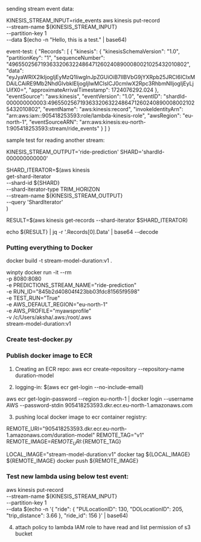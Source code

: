 
sending stream event data:

KINESIS_STREAM_INPUT=ride_events
aws kinesis put-record \
    --stream-name ${KINESIS_STREAM_INPUT} \
    --partition-key 1 \
    --data $(echo -n "Hello, this is a test." | base64)




event-test:
{
  "Records": [
    {
      "kinesis": {
        "kinesisSchemaVersion": "1.0",
        "partitionKey": "1",
        "sequenceNumber": "49655025671936332063224864712602408900080021025432010802",
        "data": "eyJyaWRlX2lkIjogIjEyMzQ1IiwgInJpZGUiOiB7IlBVbG9jYXRpb25JRCI6ICIxMDAiLCAiRE9Mb2NhdGlvbklEIjogIjIwMCIsICJ0cmlwX2Rpc3RhbmNlIjogIjEyLjUifX0=",
        "approximateArrivalTimestamp": 1724076292.024
      },
      "eventSource": "aws:kinesis",
      "eventVersion": "1.0",
      "eventID": "shardId-000000000003:49655025671936332063224864712602408900080021025432010802",
      "eventName": "aws:kinesis:record",
      "invokeIdentityArn": "arn:aws:iam::905418253593:role/lambda-kinesis-role",
      "awsRegion": "eu-north-1",
      "eventSourceARN": "arn:aws:kinesis:eu-north-1:905418253593:stream/ride_events"
    }
  ]
}




sample test for reading another stream:


KINESIS_STREAM_OUTPUT='ride-prediction'
SHARD='shardId-000000000000'

SHARD_ITERATOR=$(aws kinesis \
    get-shard-iterator \
        --shard-id ${SHARD} \
        --shard-iterator-type TRIM_HORIZON \
        --stream-name ${KINESIS_STREAM_OUTPUT} \
        --query 'ShardIterator' \
)

RESULT=$(aws kinesis get-records --shard-iterator $SHARD_ITERATOR)

echo ${RESULT} | jq -r '.Records[0].Data' | base64 --decode


### Putting everything to Docker
docker build -t stream-model-duration:v1 .

winpty docker run -it --rm \
    -p 8080:8080 \
    -e PREDICTIONS_STREAM_NAME="ride-prediction" \
    -e RUN_ID="845b2d40804f423bb03fdc81565f9598" \
    -e TEST_RUN="True" \
    -e AWS_DEFAULT_REGION="eu-north-1" \
    -e AWS_PROFILE="myawsprofile" \
    -v /c/Users/aksha/.aws:/root/.aws \
    stream-model-duration:v1


 ### Create test-docker.py

### Publish docker image to ECR
1. Creating an ECR repo:
aws ecr create-repository --repository-name duration-model

2. logging-in:
$(aws ecr get-login --no-include-email)

aws ecr get-login-password --region eu-north-1 | docker login --username AWS --password-stdin 905418253593.dkr.ecr.eu-north-1.amazonaws.com

3. pushing local docker image to ecr container registry:

REMOTE_URI="905418253593.dkr.ecr.eu-north-1.amazonaws.com/duration-model"
REMOTE_TAG="v1"
REMOTE_IMAGE=${REMOTE_URI}:${REMOTE_TAG}

LOCAL_IMAGE="stream-model-duration:v1"
docker tag ${LOCAL_IMAGE} ${REMOTE_IMAGE}
docker push ${REMOTE_IMAGE}

### Test new lambda using below test event:
aws kinesis put-record \
    --stream-name ${KINESIS_STREAM_INPUT} \
    --partition-key 1 \
    --data $(echo -n '{
        "ride": {
            "PULocationID": 130,
            "DOLocationID": 205,
            "trip_distance": 3.66
        }, 
        "ride_id": 156
    }' | base64)

4. attach policy to lambda IAM role to have read and list permission of s3 bucket
